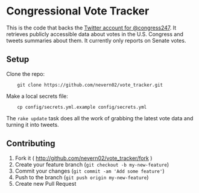 # Congressional Vote Tracker
This is the code that backs the [Twitter account for @congress247](https://twitter.com/congress247).  It retrieves publicly accessible data about votes in the U.S. Congress and tweets summaries about them.  It currently only reports on Senate votes.

## Setup
Clone the repo:

		git clone https://github.com/nevern02/vote_tracker.git

Make a local secrets file:

		cp config/secrets.yml.example config/secrets.yml

The `rake update` task does all the work of grabbing the latest vote data and turning it into tweets.

## Contributing
1. Fork it ( http://github.com/nevern02/vote_tracker/fork )
2. Create your feature branch (`git checkout -b my-new-feature`)
3. Commit your changes (`git commit -am 'Add some feature'`)
4. Push to the branch (`git push origin my-new-feature`)
5. Create new Pull Request
